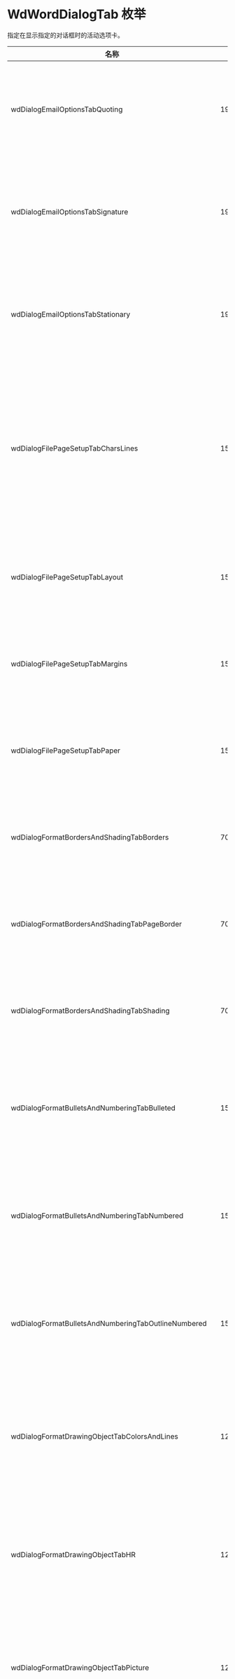 # WdWordDialogTab 枚举

指定在显示指定的对话框时的活动选项卡。

| 名称                                                   | 值      | 说明                                                                          |
|--------------------------------------------------------|---------|-------------------------------------------------------------------------------|
| wdDialogEmailOptionsTabQuoting                         | 1900002 | “电子邮件选项” 对话框的 “常规” 选项卡。                                       |
| wdDialogEmailOptionsTabSignature                       | 1900000 | “电子邮件选项” 对话框的 “电子邮件签名” 选项卡。                               |
| wdDialogEmailOptionsTabStationary                      | 1900001 | “电子邮件选项” 对话框的 “个人信纸” 选项卡。                                   |
| wdDialogFilePageSetupTabCharsLines                     | 150004  | “页面设置” 对话框的 “边距” 选项卡， “应用于” 下拉列表处于活动状态。           |
| wdDialogFilePageSetupTabLayout                         | 150003  | “页面设置” 对话框的 “版式” 选项卡。                                           |
| wdDialogFilePageSetupTabMargins                        | 150000  | “页面设置” 对话框的 “页边距” 选项卡。                                         |
| wdDialogFilePageSetupTabPaper                          | 150001  | “页面设置” 对话框的 “纸张” 选项卡。                                           |
| wdDialogFormatBordersAndShadingTabBorders              | 700000  | “边框” 对话框的 “边框” 选项卡。                                               |
| wdDialogFormatBordersAndShadingTabPageBorder           | 700001  | “边框” 对话框的 “页面边框” 选项卡。                                           |
| wdDialogFormatBordersAndShadingTabShading              | 700002  | “边框” 对话框的 “底纹” 选项卡。                                               |
| wdDialogFormatBulletsAndNumberingTabBulleted           | 1500000 | “项目符号和编号” 对话框的 “项目符号” 选项卡。                                 |
| wdDialogFormatBulletsAndNumberingTabNumbered           | 1500001 | “项目符号和编号” 对话框的 “编号” 选项卡。                                     |
| wdDialogFormatBulletsAndNumberingTabOutlineNumbered    | 1500002 | “项目符号和编号” 对话框的 “多级符号” 选项卡。                                 |
| wdDialogFormatDrawingObjectTabColorsAndLines           | 1200000 | “设置图形对象格式” 对话框的 “颜色与线条” 选项卡。                             |
| wdDialogFormatDrawingObjectTabHR                       | 1200007 | “设置图形对象格式” 对话框的 “颜色与线条” 选项卡。                             |
| wdDialogFormatDrawingObjectTabPicture                  | 1200004 | “设置图形对象格式” 对话框的 “图片” 选项卡。                                   |
| wdDialogFormatDrawingObjectTabPosition                 | 1200002 | “设置图形对象格式” 对话框的 “位置” 选项卡。                                   |
| wdDialogFormatDrawingObjectTabSize                     | 1200001 | “设置图形对象格式” 对话框的 “尺寸” 选项卡。                                   |
| wdDialogFormatDrawingObjectTabTextbox                  | 1200005 | “设置图形对象格式” 对话框的 “文本框” 选项卡。                                 |
| wdDialogFormatDrawingObjectTabWeb                      | 1200006 | “设置图形对象格式” 对话框的 “网站” 选项卡。                                   |
| wdDialogFormatDrawingObjectTabWrapping                 | 1200003 | “设置图形对象格式” 对话框的 “环绕” 选项卡。                                   |
| wdDialogFormatFontTabAnimation                         | 600002  | “字体” 对话框的 “动画” 选项卡。                                               |
| wdDialogFormatFontTabCharacterSpacing                  | 600001  | “字体” 对话框的 “字符间距” 选项卡。                                           |
| wdDialogFormatFontTabFont                              | 600000  | “字体” 对话框的 “字体” 选项卡。                                               |
| wdDialogFormatParagraphTabIndentsAndSpacing            | 1000000 | “段落” 对话框的 “缩进和间距” 选项卡。                                         |
| wdDialogFormatParagraphTabTeisai                       | 1000002 | “段落” 对话框的 “换行和分页” 选项卡，带有适合于中文文字的选项。               |
| wdDialogFormatParagraphTabTextFlow                     | 1000001 | “段落” 对话框的 “换行和分页” 选项卡。                                         |
| wdDialogInsertIndexAndTablesTabIndex                   | 400000  | “索引和目录” 对话框的 “索引” 选项卡。                                         |
| wdDialogInsertIndexAndTablesTabTableOfAuthorities      | 400003  | “索引和目录” 对话框的 “引文目录” 选项卡。                                     |
| wdDialogInsertIndexAndTablesTabTableOfContents         | 400001  | “索引和目录” 对话框的 “目录” 选项卡。                                         |
| wdDialogInsertIndexAndTablesTabTableOfFigures          | 400002  | “索引和目录” 对话框的 “图表目录” 选项卡。                                     |
| wdDialogInsertSymbolTabSpecialCharacters               | 200001  | “符号” 对话框的 “特殊字符” 选项卡。                                           |
| wdDialogInsertSymbolTabSymbols                         | 200000  | “符号” 对话框的 “符号” 选项卡。                                               |
| wdDialogLetterWizardTabLetterFormat                    | 1600000 | “英文信函向导” 对话框的 “信函格式” 选项卡。                                   |
| wdDialogLetterWizardTabOtherElements                   | 1600002 | “英文信函向导” 对话框的 “其他内容” 选项卡。                                   |
| wdDialogLetterWizardTabRecipientInfo                   | 1600001 | “英文信函向导” 对话框的 “收信人信息” 选项卡。                                 |
| wdDialogLetterWizardTabSenderInfo                      | 1600003 | “英文信函向导” 对话框的 “寄信人信息” 选项卡。                                 |
| wdDialogNoteOptionsTabAllEndnotes                      | 300001  | “便笺选项” 对话框的 “所有尾注” 选项卡。                                       |
| wdDialogNoteOptionsTabAllFootnotes                     | 300000  | “便笺选项” 对话框的 “所有脚注” 选项卡。                                       |
| wdDialogOrganizerTabAutoText                           | 500001  | “管理器” 对话框的 “自动图文集” 选项卡。                                       |
| wdDialogOrganizerTabCommandBars                        | 500002  | “管理器” 对话框的 “命令栏” 选项卡。                                           |
| wdDialogOrganizerTabMacros                             | 500003  | “管理器” 对话框的 “宏” 选项卡。                                               |
| wdDialogOrganizerTabStyles                             | 500000  | “管理器” 对话框的 “样式” 选项卡。                                             |
| wdDialogTablePropertiesTabCell                         | 1800003 | “表格属性” 对话框的 “单元格” 选项卡。                                         |
| wdDialogTablePropertiesTabColumn                       | 1800002 | “表格属性” 对话框的 “列” 选项卡。                                             |
| wdDialogTablePropertiesTabRow                          | 1800001 | “表格属性” 对话框的 “行” 选项卡。                                             |
| wdDialogTablePropertiesTabTable                        | 1800000 | “表格属性” 对话框的 “表格” 选项卡。                                           |
| wdDialogTemplates                                      | 2100000 | “模板和加载项” 对话框的 “模板” 选项卡。                                       |
| wdDialogTemplatesLinkedCSS                             | 2100003 | “模板和加载项” 对话框的 “链接的 CSS” 选项卡。                                 |
| wdDialogTemplatesXMLExpansionPacks                     | 2100002 | “模板和加载项” 对话框的 “XML 扩展包” 选项卡。                                 |
| wdDialogTemplatesXMLSchema                             | 2100001 | “模板和加载项” 对话框的 “XML 架构” 选项卡。                                   |
| wdDialogToolsAutoCorrectExceptionsTabFirstLetter       | 1400000 | “‘自动更正’例外项” 对话框的 “首字母大写” 选项卡。                             |
| wdDialogToolsAutoCorrectExceptionsTabHangulAndAlphabet | 1400002 | “‘自动更正’例外项” 对话框的 “朝鲜文和字母顺序” 选项卡。仅在多语言版本中可用。 |
| wdDialogToolsAutoCorrectExceptionsTabIac               | 1400003 | “‘自动更正’例外项” 对话框的 “其他更正” 选项卡。                               |
| wdDialogToolsAutoCorrectExceptionsTabInitialCaps       | 1400001 | “‘自动更正’例外项” 对话框的 “前两个字母连续大写” 选项卡。                     |
| wdDialogToolsAutoManagerTabAutoCorrect                 | 1700000 | “自动更正” 对话框的 “自动更正” 选项卡。                                       |
| wdDialogToolsAutoManagerTabAutoFormat                  | 1700003 | “自动更正” 对话框的 “自动套用格式” 选项卡。                                   |
| wdDialogToolsAutoManagerTabAutoFormatAsYouType         | 1700001 | “自动更正” 对话框的 “键入时自动套用格式” 选项卡。                             |
| wdDialogToolsAutoManagerTabAutoText                    | 1700002 | “自动更正” 对话框的 “自动图文集” 选项卡。                                     |
| wdDialogToolsAutoManagerTabSmartTags                   | 1700004 | “自动更正” 对话框的 “智能标记” 选项卡。                                       |
| wdDialogToolsEnvelopesAndLabelsTabEnvelopes            | 800000  | “信封和标签” 对话框的 “信封” 选项卡。                                         |
| wdDialogToolsEnvelopesAndLabelsTabLabels               | 800001  | “信封和标签” 对话框的 “标签” 选项卡。                                         |
| wdDialogToolsOptionsTabAcetate                         | 1266    | 不支持。                                                                      |
| wdDialogToolsOptionsTabBidi                            | 1029    | “选项” 对话框的 “复杂文种” 选项卡。                                           |
| wdDialogToolsOptionsTabCompatibility                   | 525     | “选项” 对话框的 “兼容性” 选项卡。                                             |
| wdDialogToolsOptionsTabEdit                            | 224     | “选项” 对话框的 “编辑” 选项卡。                                               |
| wdDialogToolsOptionsTabFileLocations                   | 225     | “选项” 对话框的 “文件位置” 选项卡。                                           |
| wdDialogToolsOptionsTabFuzzy                           | 790     | 不支持。                                                                      |
| wdDialogToolsOptionsTabGeneral                         | 203     | “选项” 对话框的 “常规” 选项卡。                                               |
| wdDialogToolsOptionsTabHangulHanjaConversion           | 786     | “选项” 对话框的 “朝鲜文及朝鲜文汉字转换” 选项卡。                             |
| wdDialogToolsOptionsTabPrint                           | 208     | “选项” 对话框的 “打印” 选项卡。                                               |
| wdDialogToolsOptionsTabProofread                       | 211     | “选项” 对话框的 “拼写和语法” 选项卡。                                         |
| wdDialogToolsOptionsTabSave                            | 209     | “选项” 对话框的 “保存” 选项卡。                                               |
| wdDialogToolsOptionsTabSecurity                        | 1361    | “选项” 对话框的 “安全性” 选项卡。                                             |
| wdDialogToolsOptionsTabTrackChanges                    | 386     | “选项” 对话框的 “修订” 选项卡。                                               |
| wdDialogToolsOptionsTabTypography                      | 739     | “选项” 对话框的 “中文版式” 选项卡。                                           |
| wdDialogToolsOptionsTabUserInfo                        | 213     | “选项” 对话框的 “用户信息” 选项卡。                                           |
| wdDialogToolsOptionsTabView                            | 204     | “选项” 对话框的 “视图” 选项卡。                                               |
| wdDialogWebOptionsBrowsers                             | 2000000 | “Web 选项” 对话框的 “浏览器” 选项卡。                                         |
| wdDialogWebOptionsEncoding                             | 2000003 | “Web 选项” 对话框的 “编码” 选项卡。                                           |
| wdDialogWebOptionsFiles                                | 2000001 | “Web 选项” 对话框的 “文件” 选项卡。                                           |
| wdDialogWebOptionsFonts                                | 2000004 | “Web 选项” 对话框的 “字体” 选项卡。                                           |
| wdDialogWebOptionsGeneral                              | 2000000 | “Web 选项” 对话框的 “常规” 选项卡。                                           |
| wdDialogWebOptionsPictures                             | 2000002 | “Web 选项” 对话框的 “图片” 选项卡。                                           |
| wdDialogStyleManagementTabEdit                         | 2200000 | “样式管理” 对话框的 “编辑” 选项卡。                                           |
| wdDialogStyleManagementTabRecommend                    | 2200001 | “样式管理” 对话框的 “推荐” 选项卡。                                           |
| wdDialogStyleManagementTabRestrict                     | 2200002 | “样式管理” 对话框的 “限制” 选项卡。                                           |

> WPS 开发文档： [WPS 基础接口/文字 API 参考/枚举/WdWordDialogTab 枚举](https://qn.cache.wpscdn.cn/encs/doc/office_v19/topics/WPS%20%E5%9F%BA%E7%A1%80%E6%8E%A5%E5%8F%A3/%E6%96%87%E5%AD%97%20API%20%E5%8F%82%E8%80%83/%E6%9E%9A%E4%B8%BE/WdWordDialogTab%20%E6%9E%9A%E4%B8%BE.html)

------------------------------------------------------------------------
